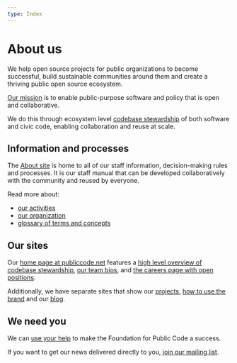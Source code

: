 ```yaml
---
type: Index
---
```


# About us

We help open source projects for public organizations to become successful, build sustainable communities around them and create a thriving public open source ecosystem.

[Our mission](organization/mission.md) is to enable public-purpose software and policy that is open and collaborative.

We do this through ecosystem level [codebase stewardship](activities/index.md) of both software and civic code, enabling collaboration and reuse at scale.

## Information and processes

The [About site](activities/documentation/index.md) is home to all of our staff information, decision-making rules and processes. It is our staff manual that can be developed collaboratively with the community and reused by everyone.

Read more about:

* [our activities](activities/index.md)
* [our organization](organization/index.md)
* [glossary of terms and concepts](glossary/index.md)

## Our sites

Our [home page at publiccode.net](https://publiccode.net) features a [high level overview of codebase stewardship](https://publiccode.net/codebase-stewardship/), [our team bios](https://publiccode.net/who-we-are/), and [the careers page with open positions](https://publiccode.net/who-we-are/careers).

Additionally, we have separate sites that show our [projects](https://projects.publiccode.net), [how to use the brand](https://brand.publiccode.net/) and our [blog](https://blog.publiccode.net).

## We need you

We can [use your help](CONTRIBUTING.md) to make the Foundation for Public Code a success.

If you want to get our news delivered directly to you, [join our mailing list](https://forms.gle/gn7wR2Eaxbv5g1BF9).
